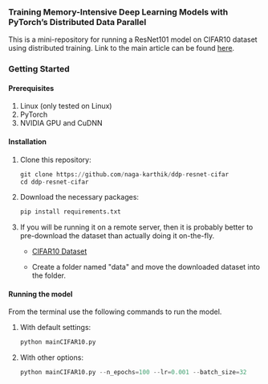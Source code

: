 ### Training Memory-Intensive Deep Learning Models with PyTorch’s Distributed Data Parallel

This is a mini-repository for running a ResNet101 model on CIFAR10 dataset using distributed training. Link to the 
main article can be found [here][1].

### Getting Started

#### Prerequisites

1. Linux (only tested on Linux)
2. PyTorch
3. NVIDIA GPU and CuDNN
    
#### Installation
1. Clone this repository:
    ```py
    git clone https://github.com/naga-karthik/ddp-resnet-cifar
    cd ddp-resnet-cifar
    ```
2. Download the necessary packages:
    ```py
    pip install requirements.txt
    ```
3. If you will be running it on a remote server, then it is probably better to pre-download the dataset than actually 
doing it on-the-fly.
    
    * [CIFAR10 Dataset][2]
    
    * Create a folder named "data" and move the downloaded dataset into the folder.  
    
#### Running the model
From the terminal use the following commands to run the model.
    
1. With default settings:
    ```py
    python mainCIFAR10.py
    ```
2. With other options:
    ```py
    python mainCIFAR10.py --n_epochs=100 --lr=0.001 --batch_size=32
    ```

[1]: https://naga-karthik.github.io/posts/2020/07/pytorch-ddp/
[2]: https://www.cs.toronto.edu/~kriz/cifar.html
